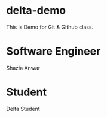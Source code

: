 # delta-demo
This is Demo for Git &amp; Github class.

# Software Engineer
Shazia Anwar

# Student
Delta Student